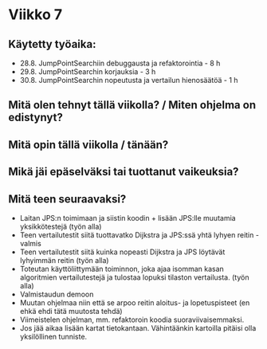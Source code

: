 
# Viikko 7

## Käytetty työaika:

- 28.8. JumpPointSearchiin debuggausta ja refaktorointia - 8 h
- 29.8. JumpPointSearchin korjauksia - 3 h
- 30.8. JumpPointSearchin nopeutusta ja vertailun hienosäätöä - 1 h

## Mitä olen tehnyt tällä viikolla? / Miten ohjelma on edistynyt?



## Mitä opin tällä viikolla / tänään?


## Mikä jäi epäselväksi tai tuottanut vaikeuksia? 



## Mitä teen seuraavaksi?

- Laitan JPS:n toimimaan ja siistin koodin + lisään JPS:lle muutamia yksikkötestejä (työn alla)
- Teen vertailutestit siitä tuottavatko Dijkstra ja JPS:ssä yhtä lyhyen reitin  - valmis
- Teen vertailutestit siitä kuinka nopeasti Dijkstra ja JPS löytävät lyhyimmän reitin (työn alla)
- Toteutan käyttöliittymään toiminnon, joka ajaa isomman kasan algoritmien vertailutestejä ja tulostaa lopuksi tilaston vertailusta. (työn alla)
- Valmistaudun demoon
- Muutan ohjelmaa niin että se arpoo reitin aloitus- ja lopetuspisteet (en ehkä ehdi tätä muutosta tehdä)
- Viimeistelen ohjelman, mm. refaktoroin koodia suoraviivaisemmaksi.
- Jos jää aikaa lisään kartat tietokantaan. Vähintäänkin kartoilla pitäisi olla yksilöllinen tunniste.
